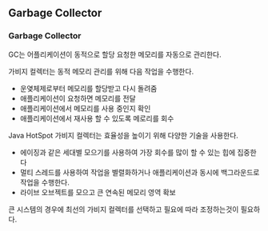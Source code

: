 ## Garbage Collector

### Garbage Collector

GC는 어플리케이션이 동적으로 할당 요청한 메모리를 자동으로 관리한다.

가비지 컬렉터는 동적 메모리 관리를 위해 다음 작업을 수행한다.

- 운옃체제로부터 메모리를 할당받고 다시 돌려줌
- 애플리케이션이 요청하면 메모리를 전달
- 애플리케이션에서 메모리를 사용 중인지 확인
- 애플리케이션에서 재사용 할 수 있도록 메로리를 회수

Java HotSpot 가비지 컬렉터는 효율성을 높이기 위해 다양한 기술을 사용한다.

- 에이징과 같은 세대별 모으기를 사용하여 가장 회수를 많이 할 수 있는 힙에 집중한다
- 멀티 스레드를 사용하여 작업을 별렬화하거나 애플리케이션과 동시에 백그라운드로 작업을 수행한다.
- 라이브 오브젝트를 모으고 큰 연속된 메모리 영역 확보

큰 시스템의 경우에 최선의 가비지 컬렉터를 선택하고 필요에 따라 조정하는것이 필요하다.